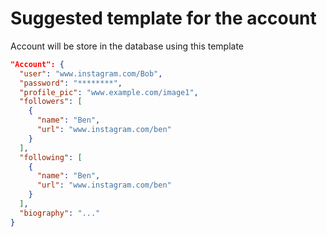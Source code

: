 # Suggested template for the account

Account will be store in the database using this template

```JSON
"Account": {
  "user": "www.instagram.com/Bob",
  "password": "********",
  "profile_pic": "www.example.com/image1",
  "followers": [
    {
      "name": "Ben",
      "url": "www.instagram.com/ben"
    }
  ],
  "following": [
    {
      "name": "Ben",
      "url": "www.instagram.com/ben"
    }
  ],
  "biography": "..."
}
```